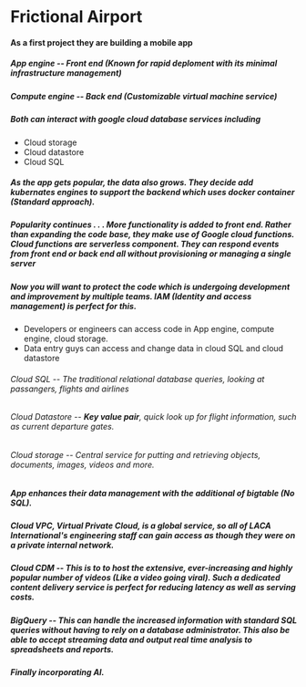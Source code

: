 # Frictional Airport

#### As a first project they are building a mobile app

##### App engine -- Front end (Known for rapid deploment with its minimal infrastructure management)
##### Compute engine -- Back end (Customizable virtual machine service)
##### Both can interact with google cloud database services including
* Cloud storage
* Cloud datastore
* Cloud SQL
##### As the app gets popular, the data also grows. They decide add kubernates engines to support the backend which uses docker container (Standard approach).
##### Popularity continues . . . More functionality is added to front end. Rather than expanding the code base, they make use of Google cloud functions. **Cloud functions are serverless component. They can respond events from front end or back end all without provisioning or managing a single server**
##### Now you will want to protect the code which is undergoing development and improvement by multiple teams. IAM (Identity and access management) is perfect for this.
* Developers or engineers can access code in App engine, compute engine, cloud storage.
* Data entry guys can access and change data in cloud SQL and cloud datastore
###### Cloud SQL -- The traditional relational database queries, looking at passangers, flights and airlines
###### Cloud Datastore -- **Key value pair**, quick look up for flight information, such as current departure gates.
###### Cloud storage -- Central service for putting and retrieving objects, documents, images, videos and more.
##### App enhances their data management with the additional of bigtable (No SQL). 
##### Cloud VPC, Virtual Private Cloud, is a global service, so all of LACA International's engineering staff can gain access as though they were on a private internal network.
##### Cloud CDM -- This is to to host the extensive, ever-increasing and highly popular number of videos (Like a video going viral). Such a dedicated content delivery service is perfect for reducing latency as well as serving costs.
##### BigQuery -- This can handle the increased information with standard SQL queries without having to rely on a database administrator. This also be able to accept streaming data and output real time analysis to spreadsheets and reports.
##### Finally incorporating AI.
